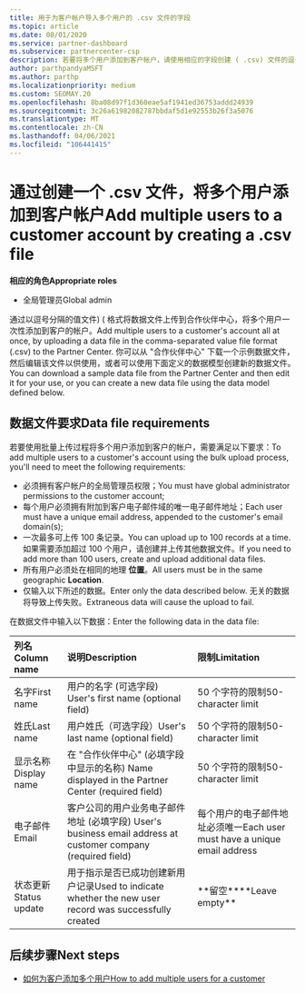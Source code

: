 ```yaml
---
title: 用于为客户帐户导入多个用户的 .csv 文件的字段
ms.topic: article
ms.date: 08/01/2020
ms.service: partner-dashboard
ms.subservice: partnercenter-csp
description: 若要将多个用户添加到客户帐户，请使用相应的字段创建 ( .csv) 文件的逗号分隔值。
author: parthpandyaMSFT
ms.author: parthp
ms.localizationpriority: medium
ms.custom: SEOMAY.20
ms.openlocfilehash: 8ba08d97f1d360eae5af1941ed36753addd24939
ms.sourcegitcommit: 3c26a61982082787bbdaf5d1e92553b26f3a5076
ms.translationtype: MT
ms.contentlocale: zh-CN
ms.lasthandoff: 04/06/2021
ms.locfileid: "106441415"
---
```

# <a name="add-multiple-users-to-a-customer-account-by-creating-a-csv-file"></a><span data-ttu-id="23365-103">通过创建一个 .csv 文件，将多个用户添加到客户帐户</span><span class="sxs-lookup"><span data-stu-id="23365-103">Add multiple users to a customer account by creating a .csv file</span></span>

<span data-ttu-id="23365-104">**相应的角色**</span><span class="sxs-lookup"><span data-stu-id="23365-104">**Appropriate roles**</span></span>

- <span data-ttu-id="23365-105">全局管理员</span><span class="sxs-lookup"><span data-stu-id="23365-105">Global admin</span></span>

<span data-ttu-id="23365-106">通过以逗号分隔的值文件)  ( 格式将数据文件上传到合作伙伴中心，将多个用户一次性添加到客户的帐户。</span><span class="sxs-lookup"><span data-stu-id="23365-106">Add multiple users to a customer's account all at once, by uploading a data file in the comma-separated value file format (.csv) to the Partner Center.</span></span> <span data-ttu-id="23365-107">你可以从 "合作伙伴中心" 下载一个示例数据文件，然后编辑该文件以供使用，或者可以使用下面定义的数据模型创建新的数据文件。</span><span class="sxs-lookup"><span data-stu-id="23365-107">You can download a sample data file from the Partner Center and then edit it for your use, or you can create a new data file using the data model defined below.</span></span>

## <a name="data-file-requirements"></a><a href="" id="creatingtheimportcsvfile"></a><span data-ttu-id="23365-108">数据文件要求</span><span class="sxs-lookup"><span data-stu-id="23365-108">Data file requirements</span></span>

<span data-ttu-id="23365-109">若要使用批量上传过程将多个用户添加到客户的帐户，需要满足以下要求：</span><span class="sxs-lookup"><span data-stu-id="23365-109">To add multiple users to a customer's account using the bulk upload process, you'll need to meet the following requirements:</span></span>

- <span data-ttu-id="23365-110">必须拥有客户帐户的全局管理员权限；</span><span class="sxs-lookup"><span data-stu-id="23365-110">You must have global administrator permissions to the customer account;</span></span>
- <span data-ttu-id="23365-111">每个用户必须拥有附加到客户电子邮件域的唯一电子邮件地址；</span><span class="sxs-lookup"><span data-stu-id="23365-111">Each user must have a unique email address, appended to the customer's email domain(s);</span></span>
- <span data-ttu-id="23365-112">一次最多可上传 100 条记录。</span><span class="sxs-lookup"><span data-stu-id="23365-112">You can upload up to 100 records at a time.</span></span> <span data-ttu-id="23365-113">如果需要添加超过 100 个用户，请创建并上传其他数据文件。</span><span class="sxs-lookup"><span data-stu-id="23365-113">If you need to add more than 100 users, create and upload additional data files.</span></span>
- <span data-ttu-id="23365-114">所有用户必须处在相同的地理 **位置**。</span><span class="sxs-lookup"><span data-stu-id="23365-114">All users must be in the same geographic **Location**.</span></span>
- <span data-ttu-id="23365-115">仅输入以下所述的数据。</span><span class="sxs-lookup"><span data-stu-id="23365-115">Enter only the data described below.</span></span> <span data-ttu-id="23365-116">无关的数据将导致上传失败。</span><span class="sxs-lookup"><span data-stu-id="23365-116">Extraneous data will cause the upload to fail.</span></span>

<span data-ttu-id="23365-117">在数据文件中输入以下数据：</span><span class="sxs-lookup"><span data-stu-id="23365-117">Enter the following data in the data file:</span></span>

| <span data-ttu-id="23365-118">**列名**</span><span class="sxs-lookup"><span data-stu-id="23365-118">**Column name**</span></span> | <span data-ttu-id="23365-119">**说明**</span><span class="sxs-lookup"><span data-stu-id="23365-119">**Description**</span></span>  | <span data-ttu-id="23365-120">**限制**</span><span class="sxs-lookup"><span data-stu-id="23365-120">**Limitation**</span></span>  |
|:-------- |:------  |:----- |
| <span data-ttu-id="23365-121">名字</span><span class="sxs-lookup"><span data-stu-id="23365-121">First name</span></span>  | <span data-ttu-id="23365-122">用户的名字 (可选字段) </span><span class="sxs-lookup"><span data-stu-id="23365-122">User's first name (optional field)</span></span>  | <span data-ttu-id="23365-123">50 个字符的限制</span><span class="sxs-lookup"><span data-stu-id="23365-123">50-character limit</span></span>  |
| <span data-ttu-id="23365-124">姓氏</span><span class="sxs-lookup"><span data-stu-id="23365-124">Last name</span></span>  | <span data-ttu-id="23365-125">用户姓氏（可选字段）</span><span class="sxs-lookup"><span data-stu-id="23365-125">User's last name (optional field)</span></span>  | <span data-ttu-id="23365-126">50 个字符的限制</span><span class="sxs-lookup"><span data-stu-id="23365-126">50-character limit</span></span>  |
| <span data-ttu-id="23365-127">显示名称</span><span class="sxs-lookup"><span data-stu-id="23365-127">Display name</span></span>    | <span data-ttu-id="23365-128">在 "合作伙伴中心" (必填字段中显示的名称) </span><span class="sxs-lookup"><span data-stu-id="23365-128">Name displayed in the Partner Center (required field)</span></span>                            | <span data-ttu-id="23365-129">50 个字符的限制</span><span class="sxs-lookup"><span data-stu-id="23365-129">50-character limit</span></span>                         |
| <span data-ttu-id="23365-130">电子邮件</span><span class="sxs-lookup"><span data-stu-id="23365-130">Email</span></span>   | <span data-ttu-id="23365-131">客户公司的用户业务电子邮件地址 (必填字段) </span><span class="sxs-lookup"><span data-stu-id="23365-131">User's business email address at customer company (required field)</span></span>           | <span data-ttu-id="23365-132">每个用户的电子邮件地址必须唯一</span><span class="sxs-lookup"><span data-stu-id="23365-132">Each user must have a unique email address</span></span> |
| <span data-ttu-id="23365-133">状态更新</span><span class="sxs-lookup"><span data-stu-id="23365-133">Status update</span></span>   | <span data-ttu-id="23365-134">用于指示是否已成功创建新用户记录</span><span class="sxs-lookup"><span data-stu-id="23365-134">Used to indicate whether the new user record was successfully created</span></span> | <span data-ttu-id="23365-135">\*\*留空\*\*</span><span class="sxs-lookup"><span data-stu-id="23365-135">\*\*Leave empty\*\*</span></span>                        |

## <a name="next-steps"></a><span data-ttu-id="23365-136">后续步骤</span><span class="sxs-lookup"><span data-stu-id="23365-136">Next steps</span></span>

- [<span data-ttu-id="23365-137">如何为客户添加多个用户</span><span class="sxs-lookup"><span data-stu-id="23365-137">How to add multiple users for a customer</span></span>](adding-multiple-users-to-a-customer-account.md)